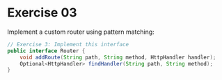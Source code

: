 # Exercise 03

Implement a custom router using pattern matching:

```java
// Exercise 3: Implement this interface
public interface Router {
    void addRoute(String path, String method, HttpHandler handler);
    Optional<HttpHandler> findHandler(String path, String method);
}
```
